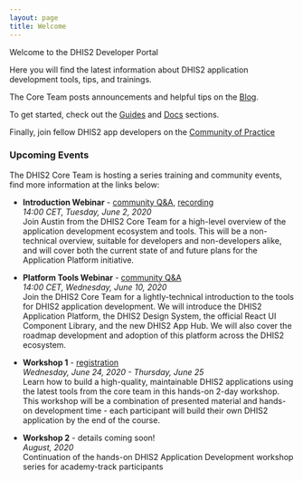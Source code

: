 ```yaml
---
layout: page
title: Welcome
---
```


Welcome to the DHIS2 Developer Portal

Here you will find the latest information about DHIS2 application development tools, tips, and trainings.

The Core Team posts announcements and helpful tips on the [Blog](./blog).

To get started, check out the [Guides](./guides) and [Docs](./docs) sections.

Finally, join fellow DHIS2 app developers on the [Community of Practice](https://community.dhis2.org/c/development/app-development)

### Upcoming Events

The DHIS2 Core Team is hosting a series training and community events, find more information at the links below:

-   **Introduction Webinar** - [community Q&A](https://community.dhis2.org/t/webinar-on-web-app-development-questions-answers/39390), [recording](https://youtu.be/ot0GI8DHAV8)<br/>
    _14:00 CET, Tuesday, June 2, 2020_<br/>
    Join Austin from the DHIS2 Core Team for a high-level overview of the application development ecosystem and tools. This will be a non-technical overview, suitable for developers and non-developers alike, and will cover both the current state of and future plans for the Application Platform initiative.

-   **Platform Tools Webinar** - [community Q&A](https://community.dhis2.org/t/ready-for-the-web-app-development-webinar-q-a-discussions/39463)<br/>
    _14:00 CET, Wednesday, June 10, 2020_<br/>
    Join the DHIS2 Core Team for a lightly-technical introduction to the tools for DHIS2 application development. We will introduce the DHIS2 Application Platform, the DHIS2 Design System, the official React UI Component Library, and the new DHIS2 App Hub. We will also cover the roadmap development and adoption of this platform across the DHIS2 ecosystem.

-   **Workshop 1** - [registration](https://www.dhis2academy.org/web-apps-june-2020/)<br/>
    _Wednesday, June 24, 2020 - Thursday, June 25_<br/>
    Learn how to build a high-quality, maintainable DHIS2 applications using the latest tools from the core team in this hands-on 2-day workshop. This workshop will be a combination of presented material and hands-on development time - each participant will build their own DHIS2 application by the end of the course.

-   **Workshop 2** - details coming soon!<br/>
    _August, 2020_<br/>
    Continuation of the hands-on DHIS2 Application Development workshop series for academy-track participants
